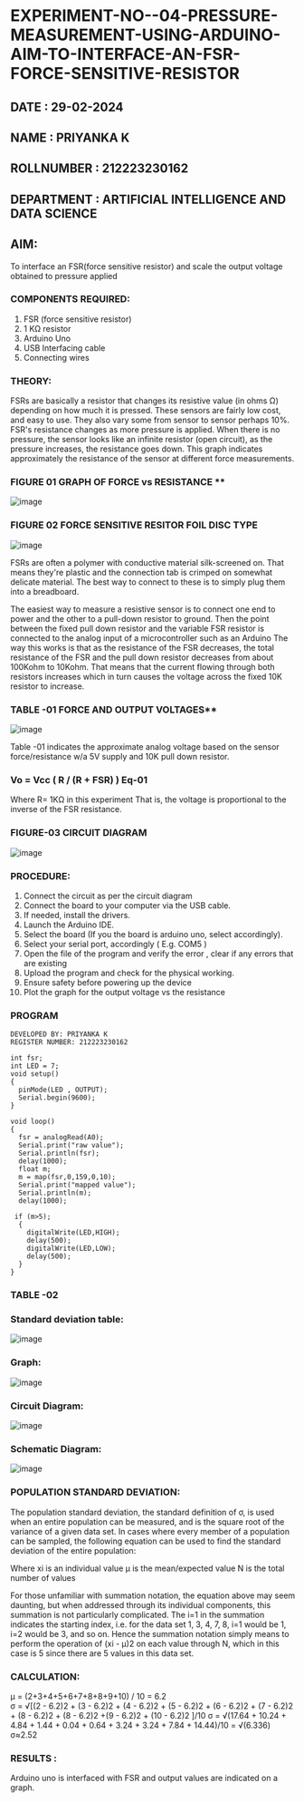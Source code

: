 # EXPERIMENT-NO--04-PRESSURE-MEASUREMENT-USING-ARDUINO-AIM-TO-INTERFACE-AN-FSR-FORCE-SENSITIVE-RESISTOR
## DATE : 29-02-2024
## NAME : PRIYANKA K																			             
## ROLLNUMBER : 212223230162
## DEPARTMENT : ARTIFICIAL INTELLIGENCE AND DATA SCIENCE


## AIM: 
To interface an FSR(force sensitive resistor) and scale the output voltage obtained to pressure applied 
 
### COMPONENTS REQUIRED:
1.	FSR  (force sensitive resistor)
2.	1 KΩ resistor 
3.	Arduino Uno 
4.	USB Interfacing cable 
5.	Connecting wires 


### THEORY: 
FSRs are basically a resistor that changes its resistive value (in ohms Ω) depending on how much it is pressed. These sensors are fairly low cost, and easy to use. They also vary some from sensor to sensor perhaps 10%. FSR's resistance changes as more pressure is applied. When there is no pressure, the sensor looks like an infinite resistor (open circuit), as the pressure increases, the resistance goes down. This graph indicates approximately the resistance of the sensor at different force measurements.
 
### FIGURE 01 GRAPH OF FORCE vs RESISTANCE **
![image](https://user-images.githubusercontent.com/36288975/163532939-d6888ae1-4068-4d83-86a7-fc4c32d5179e.png)


### FIGURE 02 FORCE SENSITIVE RESITOR FOIL DISC TYPE  
![image](https://user-images.githubusercontent.com/36288975/163532957-82d57567-a1c3-48c5-8a87-7ea66d6fca49.png)


FSRs are often a polymer with conductive material silk-screened on. That means they're plastic and the connection tab is crimped on somewhat delicate material. The best way to connect to these is to simply plug them into a breadboard.

The easiest way to measure a resistive sensor is to connect one end to power and the other to a pull-down resistor to ground. Then the point between the fixed pull down resistor and the variable FSR resistor is connected to the analog input of a microcontroller such as an Arduino The way this works is that as the resistance of the FSR decreases, the total resistance of the FSR and the pull down resistor decreases from about 100Kohm to 10Kohm. That means that the current flowing through both resistors increases which in turn causes the voltage across the fixed 10K resistor to increase.

### TABLE -01 FORCE AND OUTPUT VOLTAGES**
 ![image](https://user-images.githubusercontent.com/36288975/163532972-2b909551-12c9-485d-adb1-d1e988d557bd.png)
	
  Table -01 indicates the approximate analog voltage based on the sensor force/resistance w/a 5V supply and 10K pull down resistor.

### Vo = Vcc ( R / (R + FSR) )								Eq-01

Where R= 1KΩ in this experiment 
That is, the voltage is proportional to the inverse of the FSR resistance.

### FIGURE-03 CIRCUIT DIAGRAM
![image](https://user-images.githubusercontent.com/36288975/163532979-a2a5cb5c-f495-442c-843e-bebb82737a35.png)

### PROCEDURE:
1.	Connect the circuit as per the circuit diagram 
2.	Connect the board to your computer via the USB cable.
3.	If needed, install the drivers.
4.	Launch the Arduino IDE.
5.	Select the board (If you the board is arduino uno, select accordingly).
6.	Select your serial port, accordingly ( E.g. COM5 )
7.	Open the file of the program  and verify the error , clear if any errors that are existing 
8.	Upload the program and check for the physical working. 
9.	Ensure safety before powering up the device 
10.	Plot the graph for the output voltage vs the resistance 


### PROGRAM 
```
DEVELOPED BY: PRIYANKA K
REGISTER NUMBER: 212223230162

int fsr;
int LED = 7;
void setup()
{
  pinMode(LED , OUTPUT);
  Serial.begin(9600);
}

void loop()
{
  fsr = analogRead(A0);
  Serial.print("raw value");
  Serial.println(fsr);
  delay(1000);
  float m;
  m = map(fsr,0,159,0,10);
  Serial.print("mapped value");
  Serial.println(m);
  delay(1000);
  
 if (m>5);
  {
    digitalWrite(LED,HIGH);
    delay(500);
    digitalWrite(LED,LOW);
    delay(500);
  }
}
```
### TABLE -02 
### Standard deviation table:
![image](https://github.com/Priyanka1846/EXPERIMENT-NO--04-PRESSURE-MEASUREMENT-USING-ARDUINO-AIM-To-interface-an-FSR-force-sensitive-resist/assets/139425809/6fa89c7b-005f-4e78-b5e7-0b4ed1f616de)
### Graph:
![image](https://github.com/Priyanka1846/EXPERIMENT-NO--04-PRESSURE-MEASUREMENT-USING-ARDUINO-AIM-To-interface-an-FSR-force-sensitive-resist/assets/139425809/01e2525f-b9db-4292-a4ab-2ccc6c7676ca)
### Circuit Diagram:
![image](https://github.com/Priyanka1846/EXPERIMENT-NO--04-PRESSURE-MEASUREMENT-USING-ARDUINO-AIM-To-interface-an-FSR-force-sensitive-resist/assets/139425809/4810f583-2ef7-4829-917a-d7587360c810)
### Schematic Diagram:
![image](https://github.com/Priyanka1846/EXPERIMENT-NO--04-PRESSURE-MEASUREMENT-USING-ARDUINO-AIM-To-interface-an-FSR-force-sensitive-resist/assets/139425809/86b19648-5ba8-4dfe-87d8-98fa40f61770)


### POPULATION STANDARD DEVIATION:
The population standard deviation, the standard definition of σ, is used when an entire population can be measured, and is the square root of the variance of a given data set. In cases where every member of a population can be sampled, the following equation can be used to find the standard deviation of the entire population:

Where
xi is an individual value
μ is the mean/expected value
N is the total number of values

For those unfamiliar with summation notation, the equation above may seem daunting, but when addressed through its individual components, this summation is not particularly complicated. The i=1 in the summation indicates the starting index, i.e. for the data set 1, 3, 4, 7, 8, i=1 would be 1, i=2 would be 3, and so on. Hence the summation notation simply means to perform the operation of (xi - μ)2 on each value through N, which in this case is 5 since there are 5 values in this data set.

### CALCULATION: 
μ = (2+3+4+5+6+7+8+8+9+10) / 10 = 6.2      
σ = √[(2 - 6.2)2 + (3 - 6.2)2 + (4 - 6.2)2 + (5 - 6.2)2 + (6 - 6.2)2 + (7 - 6.2)2 + (8 - 6.2)2 + (8 - 6.2)2 +(9 - 6.2)2 + (10 - 6.2)2 ]/10
σ = √(17.64 + 10.24 + 4.84 + 1.44 + 0.04 + 0.64 + 3.24 + 3.24 + 7.84 + 14.44)/10 = √(6.336)
σ≈2.52

### RESULTS : 
Arduino uno is interfaced with FSR and output values are indicated on a graph.
